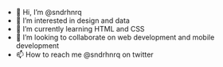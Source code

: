 - 👋 Hi, I’m @sndrhnrq
- 👀 I’m interested in design and data
- 🌱 I’m currently learning HTML and CSS
- 💞️ I’m looking to collaborate on web development and mobile development
- 📫 How to reach me @sndrhnrq on twitter

<!---
sndrhnrq/sndrhnrq is a ✨ special ✨ repository because its `README.md` (this file) appears on your GitHub profile.
You can click the Preview link to take a look at your changes.
--->
